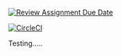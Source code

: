 [![Review Assignment Due Date](https://classroom.github.com/assets/deadline-readme-button-24ddc0f5d75046c5622901739e7c5dd533143b0c8e959d652212380cedb1ea36.svg)](https://classroom.github.com/a/dWErPWx1)

[![CircleCI](https://dl.circleci.com/status-badge/img/gh/TareqB1/lab-02-vid/tree/main.svg?style=svg)](https://dl.circleci.com/status-badge/redirect/gh/TareqB1/lab-02-vid/tree/main)


Testing.....